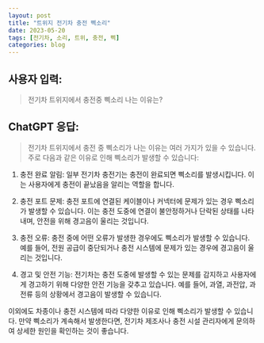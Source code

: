 ```yaml
---
layout: post
title: "트위지 전기차 충전 삑소리"
date: 2023-05-20
tags: [전기차, 소리, 트위, 충전, 삑]
categories: blog
---
```


## 사용자 입력:
> 전기차 트위지에서 충전중 삑소리 나는 이유는?

## ChatGPT 응답:
> 전기차 트위지에서 충전 중 삑소리가 나는 이유는 여러 가지가 있을 수 있습니다. 주로 다음과 같은 이유로 인해 삑소리가 발생할 수 있습니다:

1. 충전 완료 알림: 일부 전기차 충전기는 충전이 완료되면 삑소리를 발생시킵니다. 이는 사용자에게 충전이 끝났음을 알리는 역할을 합니다.

2. 충전 포트 문제: 충전 포트에 연결된 케이블이나 커넥터에 문제가 있는 경우 삑소리가 발생할 수 있습니다. 이는 충전 도중에 연결이 불안정하거나 단락된 상태를 나타내며, 안전을 위해 경고음이 울리는 것입니다.

3. 충전 오류: 충전 중에 어떤 오류가 발생한 경우에도 삑소리가 발생할 수 있습니다. 예를 들어, 전원 공급이 중단되거나 충전 시스템에 문제가 있는 경우에 경고음이 울리는 것입니다.

4. 경고 및 안전 기능: 전기차는 충전 도중에 발생할 수 있는 문제를 감지하고 사용자에게 경고하기 위해 다양한 안전 기능을 갖추고 있습니다. 예를 들어, 과열, 과전압, 과전류 등의 상황에서 경고음이 발생할 수 있습니다.

이외에도 차종이나 충전 시스템에 따라 다양한 이유로 인해 삑소리가 발생할 수 있습니다. 만약 삑소리가 계속해서 발생한다면, 전기차 제조사나 충전 시설 관리자에게 문의하여 상세한 원인을 확인하는 것이 좋습니다.

